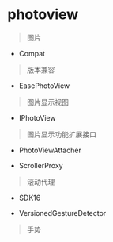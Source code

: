 # photoview
> 图片

- Compat
> 版本兼容

- EasePhotoView
> 图片显示视图

- IPhotoView
> 图片显示功能扩展接口

- PhotoViewAttacher
> 

- ScrollerProxy
> 滚动代理

- SDK16
> 

- VersionedGestureDetector
> 手势
